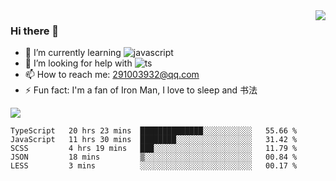 <img align='right' src='https://github-readme-stats.vercel.app/api?username=niaogege&show_icons=true&theme=radical'/>

### Hi there 👋

- 🌱 I’m currently learning ![javascript](https://img.shields.io/badge/javacript-learn-orange)
- 🤔 I’m looking for help with ![ts](https://img.shields.io/badge/ts-learn-yellow)
- 📫 How to reach me: 291003932@qq.com
- ⚡ Fun fact:  I'm a fan of Iron Man, I love to sleep and 书法

![](https://github-readme-stats.vercel.app/api/top-langs/?username=niaogege&layout=compact)

<!--START_SECTION:waka-->
```text
TypeScript   20 hrs 23 mins  ██████████████░░░░░░░░░░░   55.66 % 
JavaScript   11 hrs 30 mins  ████████░░░░░░░░░░░░░░░░░   31.42 % 
SCSS         4 hrs 19 mins   ███░░░░░░░░░░░░░░░░░░░░░░   11.79 % 
JSON         18 mins         ▒░░░░░░░░░░░░░░░░░░░░░░░░   00.84 % 
LESS         3 mins          ░░░░░░░░░░░░░░░░░░░░░░░░░   00.17 % 
```
<!--END_SECTION:waka-->
